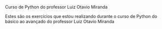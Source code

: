 Curso de Python do professor Luiz Otavio Miranda

Estes são os exercícios que estou realizando durante o curso de Python do básico ao avançado do professor Luiz Otavio Miranda
